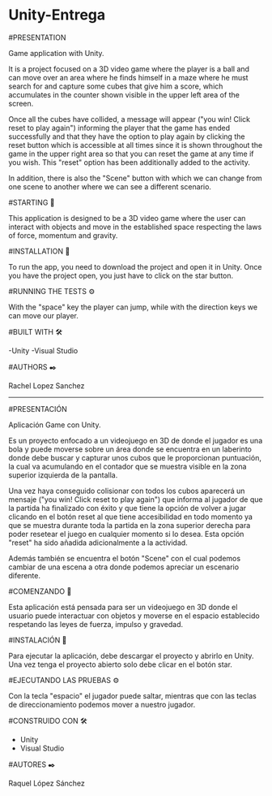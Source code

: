 # Unity-Entrega


#PRESENTATION

Game application with Unity.

It is a project focused on a 3D video game where the player is a ball and can move over an area where he finds himself in a maze where he must search for and capture some cubes that give him a score, which accumulates in the counter shown visible in the upper left area of ​​the screen.

Once all the cubes have collided, a message will appear ("you win! Click reset to play again") informing the player that the game has ended successfully and that they have the option to play again by clicking the reset button which is accessible at all times since it is shown throughout the game in the upper right area so that you can reset the game at any time if you wish. This "reset" option has been additionally added to the activity.

In addition, there is also the "Scene" button with which we can change from one scene to another where we can see a different scenario.



#STARTING 🚀

This application is designed to be a 3D video game where the user can interact with objects and move in the established space respecting the laws of force, momentum and gravity.



#INSTALLATION 🔧

To run the app, you need to download the project and open it in Unity.
Once you have the project open, you just have to click on the star button.



#RUNNING THE TESTS ⚙️

With the "space" key the player can jump, while with the direction keys we can move our player.



#BUILT WITH 🛠️

-Unity
-Visual Studio



#AUTHORS ✒️

Rachel Lopez Sanchez


-----------------------------------------------------------------------------------------------------------------------------------------------------------------------



#PRESENTACIÓN

Aplicación Game con Unity.

Es un proyecto enfocado a un videojuego en 3D de donde el jugador es una bola y puede moverse sobre un área donde se encuentra en un laberinto donde debe buscar y capturar unos cubos que le proporcionan puntuación, la cual va acumulando en el contador que se muestra visible en la zona superior izquierda de la pantalla.

Una vez haya conseguido colisionar con todos los cubos aparecerá un mensaje ("you win! Click reset to play again") que informa al jugador de que la partida ha finalizado con éxito y que tiene la opción de volver a jugar clicando en el botón reset al que tiene accesibilidad en todo momento ya que se muestra durante toda la partida en la zona superior derecha para poder resetear el juego en cualquier momento si lo desea. Esta opción "reset" ha sido añadida adicionalmente a la actividad.

Además también se encuentra el botón "Scene" con el cual podemos cambiar de una escena a otra donde podemos apreciar un escenario diferente.



#COMENZANDO 🚀

Esta aplicación está pensada para ser un videojuego en 3D donde el usuario puede interactuar con objetos y moverse en el espacio establecido respetando las leyes de fuerza, impulso y gravedad.



#INSTALACIÓN 🔧

Para ejecutar la aplicación, debe descargar el proyecto y abrirlo en Unity.
Una vez tenga el proyecto abierto solo debe clicar en el botón star.



#EJECUTANDO LAS PRUEBAS ⚙️

Con la tecla "espacio" el jugador puede saltar, mientras que con las teclas de direccionamiento podemos mover a nuestro jugador.



#CONSTRUIDO CON 🛠️

- Unity
- Visual Studio 



#AUTORES ✒️

Raquel López Sánchez
